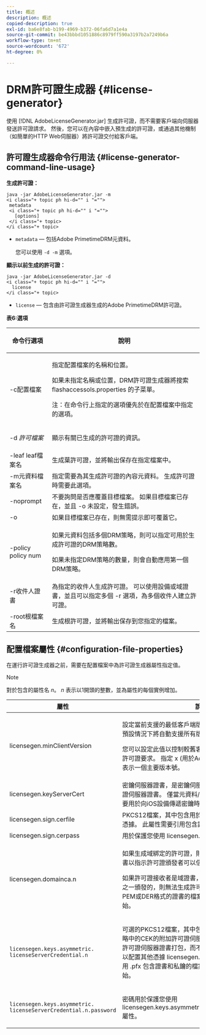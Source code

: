 ```yaml
---
title: 概述
description: 概述
copied-description: true
exl-id: ba6e8fab-b199-4969-b372-06fa6d7a1e4a
source-git-commit: be43bbbd1051886c8979ff590a3197b2a7249b6a
workflow-type: tm+mt
source-wordcount: '672'
ht-degree: 0%

---
```


# DRM許可證生成器 {#license-generator}

使用 [!DNL AdobeLicenseGenerator.jar] 生成許可證，而不需要客戶端向伺服器發送許可證請求。 然後，您可以在內容中嵌入預生成的許可證，或通過其他機制（如簡單的HTTP Web伺服器）將許可證交付給客戶端。

## 許可證生成器命令行用法 {#license-generator-command-line-usage}

**生成許可證：**

```
java -jar AdobeLicenseGenerator.jar -m 
<i class="+ topic ph hi-d="" i "="">
 metadata 
 <i class="+ topic ph hi-d="" i "="">
   [options]
 </i class="+ topic>
</i class="+ topic>
```

* `metadata`  — 包括Adobe PrimetimeDRM元資料。

   您可以使用 `-d -m` 選項。

**顯示以前生成的許可證：**

```
java -jar AdobeLicenseGenerator.jar -d 
<i class="+ topic ph hi-d="" i "="">
  license
</i class="+ topic>
```

* `license`  — 包含由許可證生成器生成的Adobe PrimetimeDRM許可證。

**表6:選項**

<table frame="all" colsep="1" rowsep="1" class="+ topic/table adobe-d/table " id="table_skr_vry_n4">  
 <thead class="- topic/thead "> 
  <tr rowsep="1" class="- topic/row "> 
   <th colname="1" class="- topic/entry entry"> <p class="- topic/p ">命令行選項 </p> </th> 
   <th colname="2" class="- topic/entry entry"> <p class="- topic/p ">說明 </p> </th> 
  </tr> 
 </thead>
 <tbody class="- topic/tbody "> 
  <tr rowsep="1" class="- topic/row "> 
   <td colname="1" class="- topic/entry "><span class="+ topic/ph pr-d/codeph codeph">-c配置檔案</span> </td> 
   <td colname="2" class="- topic/entry "> <p class="- topic/p ">指定配置檔案的名稱和位置。 </p> <p class="- topic/p ">如果未指定名稱或位置，DRM許可證生成器將搜索 <span class="filepath"> flashaccessols.properties</span> 的子菜單。 </p> <p>注：在命令行上指定的選項優先於在配置檔案中指定的選項。 </p> </td> 
  </tr> 
  <tr rowsep="1" class="- topic/row "> 
   <td colname="1" class="- topic/entry "> <p class="- topic/p ">-d <i class="+ topic/ph hi-d/i "><span class="+ topic/ph pr-d/codeph codeph"> 許可檔案</span></i> </p> </td> 
   <td colname="2" class="- topic/entry "> 顯示有關已生成的許可證的資訊。 </td> 
  </tr> 
  <tr rowsep="1" class="- topic/row "> 
   <td colname="1" class="- topic/entry "><span class="+ topic/ph pr-d/codeph codeph">-leaf leaf檔案名</span> </td> 
   <td colname="2" class="- topic/entry "> 生成葉許可證，並將輸出保存在指定檔案中。 </td> 
  </tr> 
  <tr rowsep="1" class="- topic/row "> 
   <td colname="1" class="- topic/entry "><span class="+ topic/ph pr-d/codeph codeph">-m元資料檔案名</span> </td> 
   <td colname="2" class="- topic/entry "> 指定需要為其生成許可證的內容元資料。 生成許可證時需要此選項。 </td> 
  </tr> 
  <tr rowsep="1" class="- topic/row "> 
   <td colname="1" class="- topic/entry "><span class="codeph"> -noprompt</span> </td> 
   <td colname="2" class="- topic/entry ">不要詢問是否應覆蓋目標檔案。 如果目標檔案已存在，並且 <span class="codeph"> -o</span> 未設定，發生錯誤。 </td> 
  </tr> 
  <tr rowsep="1" class="- topic/row "> 
   <td colname="1" class="- topic/entry "><span class="codeph"> -o</span> </td> 
   <td colname="2" class="- topic/entry "> 如果目標檔案已存在，則無需提示即可覆蓋它。 </td> 
  </tr> 
  <tr rowsep="1" class="- topic/row "> 
   <td colname="1" class="- topic/entry "><span class="+ topic/ph pr-d/codeph codeph">-policy policy num</span> </td> 
   <td colname="2" class="- topic/entry "> <p>如果元資料包括多個DRM策略，則可以指定可用於生成許可證的DRM策略數。 </p> <p>如果未指定DRM策略的數量，則會自動應用第一個DRM策略。 </p> </td> 
  </tr> 
  <tr rowsep="1" class="- topic/row "> 
   <td colname="1" class="- topic/entry "><span class="+ topic/ph pr-d/codeph codeph">-r收件人證書</span> </td> 
   <td colname="2" class="- topic/entry ">為指定的收件人生成許可證。 可以使用設備或域證書，並且可以指定多個 <span class="+ topic/ph pr-d/codeph codeph"> -r </span>選項，為多個收件人建立許可證。 </td> 
  </tr> 
  <tr rowsep="0" class="- topic/row "> 
   <td colname="1" class="- topic/entry "><span class="+ topic/ph pr-d/codeph codeph">-root根檔案名</span> </td> 
   <td colname="2" class="- topic/entry "> 生成根許可證，並將輸出保存到您指定的檔案。 </td> 
  </tr> 
 </tbody> 
</table>

## 配置檔案屬性 {#configuration-file-properties}

在運行許可證生成器之前，需要在配置檔案中為許可證生成器屬性指定值。

>[!NOTE]
>
>對於包含的屬性名 *n*。 *n* 表示以1開頭的整數，並為屬性的每個實例增加。

<table frame="all" colsep="1" rowsep="1" class="+ topic/table adobe-d/table " id="table_qk1_rry_n4"> 
 <thead class="- topic/thead "> 
  <tr rowsep="1" class="- topic/row "> 
   <th colname="1" class="- topic/entry entry"> 屬性 </th> 
   <th colname="2" class="- topic/entry entry"> 說明 </th> 
  </tr> 
 </thead>
 <tbody class="- topic/tbody "> 
  <tr rowsep="1" class="- topic/row "> 
   <td colname="1" class="- topic/entry "><span class="+ topic/ph pr-d/codeph codeph"> licensegen.minClientVersion</span> </td> 
   <td colname="2" class="- topic/entry "> <p>設定當前支援的最低客戶端版本。 如果未設定此屬性，則預設情況下將自動支援所有版本。 </p> <p>您可以設定此值以控制較舊客戶端如何響應他們不支援的許可證要求。 指定 <span class="codeph"> x</span> (用於Adobe PrimetimeDRM x.0), <span class="codeph"> x</span> 表示一個主要版本號。 </p> </td> 
  </tr> 
  <tr rowsep="1" class="- topic/row "> 
   <td colname="1" class="- topic/entry "><span class="+ topic/ph pr-d/codeph codeph"> licensegen.keyServerCert</span> </td> 
   <td colname="2" class="- topic/entry "> 密鑰伺服器證書，是密鑰伺服器使用的Adobe頒發的許可證伺服器證書。 僅當元資料/DRM策略指示密鑰伺服器需要用於向iOS設備傳遞密鑰時，才應用此證書。 </td> 
  </tr> 
  <tr rowsep="1" class="- topic/row "> 
   <td colname="1" class="- topic/entry "><span class="+ topic/ph pr-d/codeph codeph"> licensegen.sign.cerfile</span> </td> 
   <td colname="2" class="- topic/entry "> PKCS12檔案，其中包含用於簽名許可證的許可證伺服器憑據。 此屬性需要引用包含證書和私鑰的.pfx檔案。 </td> 
  </tr> 
  <tr rowsep="1" class="- topic/row "> 
   <td colname="1" class="- topic/entry "><span class="+ topic/ph pr-d/codeph codeph"> licensegen.sign.cerpass</span> </td> 
   <td colname="2" class="- topic/entry ">用於保護您使用 <span class="+ topic/ph pr-d/codeph codeph"> licensegen.sign.cerfile</span> 的雙曲餘切值。 </td> 
  </tr> 
  <tr rowsep="1" class="- topic/row "> 
   <td colname="1" class="- topic/entry "><span class="+ topic/ph pr-d/codeph codeph">licensegen.domainca.n</span> </td> 
   <td colname="2" class="- topic/entry "> <p>如果生成域綁定的許可證，則必須指定一個或多個域CA證書以指示許可證頒發者可以信任的域授權。 </p> <p>如果許可證接收者是域證書，而該證書不是由指定的域CA之一頒發的，則無法生成許可證。 此屬性指定 <span class="filepath"> .cer</span> 包含PEM或DER格式的證書的檔案。 <span class="codeph">n</span> 必須單調增加，從1開始。 </p> </td> 
  </tr> 
  <tr rowsep="1" class="- topic/row "> 
   <td colname="1" class="- topic/entry "> 
    <code>licensegen.keys.asymmetric. licenseServerCredential.n</code>
   </td> 
   <td colname="2" class="- topic/entry "> <p class="- topic/p ">可選的PKCS12檔案，其中包括用於解密元資料和DRM策略中的CEK的附加許可證伺服器憑據。 如果內容以前已與許可證伺服器證書打包，而不是那些已指定的憑據，則可以配置其他憑據 <span class="codeph"> licensegen.sign.cerfile</span>。 此屬性需要引用 <span class="filepath"> .pfx</span> 包含證書和私鑰的檔案。 <span class="codeph">n</span> 必須單調增加，從1開始。 </p> </td> 
  </tr> 
  <tr rowsep="0" class="- topic/row "> 
   <td colname="1" class="- topic/entry "> 
    <code>licensegen.keys.asymmetric. licenseServerCredential.n.password</code>
   </td> 
   <td colname="2" class="- topic/entry "> <p>密碼用於保護您使用<span class="+ topic/ph pr-d/codeph codeph"> licensegen.keys.asymmetric.licenseServerCredential.n</span> 屬性。 </p> </td> 
  </tr> 
 </tbody> 
</table>
